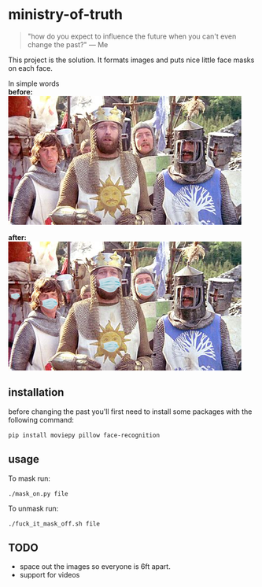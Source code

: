 # ministry-of-truth

> "how do you expect to influence the future when you can't even change the past?"
— Me

This project is the solution. It formats images and puts nice little face masks on each face.

In simple words\
**before:**\
![before](holly_grail_unsafe.jpg)

**after:**\
![after](holly_grail_safe.png)

## installation 

before changing the past you'll first need to install some packages with the following command:
```
pip install moviepy pillow face-recognition
```

## usage

To mask run:
```
./mask_on.py file
```

To unmask run:
```
./fuck_it_mask_off.sh file
```

## TODO

- space out the images so everyone is 6ft apart.
- support for videos
